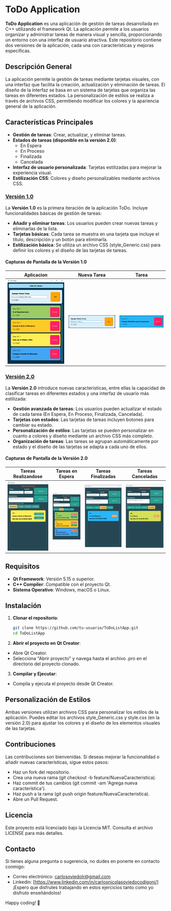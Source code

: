 # ToDo Application

**ToDo Application** es una aplicación de gestión de tareas desarrollada en C++ utilizando el framework Qt. La aplicación permite a los usuarios organizar y administrar tareas de manera visual y sencilla, proporcionando un entorno con una interfaz de usuario atractiva. Este repositorio contiene dos versiones de la aplicación, cada una con características y mejoras específicas.

## Descripción General
La aplicación permite la gestión de tareas mediante tarjetas visuales, con una interfaz que facilita la creación, actualización y eliminación de tareas. El diseño de la interfaz se basa en un sistema de tarjetas que organiza las tareas en diferentes estados. La personalización de estilos se realiza a través de archivos CSS, permitiendo modificar los colores y la apariencia general de la aplicación.

## Características Principales

- **Gestión de tareas**: Crear, actualizar, y eliminar tareas.
- **Estados de tareas (disponible en la versión 2.0)**:
  - En Espera
  - En Proceso
  - Finalizada
  - Cancelada
- **Interfaz de usuario personalizada**: Tarjetas estilizadas para mejorar la experiencia visual.
- **Estilización CSS**: Colores y diseño personalizables mediante archivos CSS.

### [Versión 1.0](./V1.0/README.md)
La **Versión 1.0** es la primera iteración de la aplicación ToDo. Incluye funcionalidades básicas de gestión de tareas:
- **Añadir y eliminar tareas**: Los usuarios pueden crear nuevas tareas y eliminarlas de la lista.
- **Tarjetas básicas**: Cada tarea se muestra en una tarjeta que incluye el título, descripción y un botón para eliminarla.
- **Estilización básica**: Se utiliza un archivo CSS (style_Generic.css) para definir los colores y el diseño de las tarjetas de tareas.
#### Capturas de Pantalla de la Versión 1.0
| **Aplicacion** | **Nueva Tarea** | **Tarea** |
|---|---|---|
| ![Aplicacion](https://github.com/CarlosOC/ToDoApp/blob/main/imagenes/V1.0/Aplicacion.png) | ![Nueva_Tarea](https://github.com/CarlosOC/ToDoApp/blob/main/imagenes/V1.0/NuevaTarea.png) | ![Tarea](https://github.com/CarlosOC/ToDoApp/blob/main/imagenes/V1.0/Tarea.png) |

### [Versión 2.0](./V2.0/README.md)

La **Versión 2.0** introduce nuevas características, entre ellas la capacidad de clasificar tareas en diferentes estados y una interfaz de usuario más estilizada:
- **Gestión avanzada de tareas**: Los usuarios pueden actualizar el estado de cada tarea (En Espera, En Proceso, Finalizada, Cancelada).
- **Tarjetas con estados**: Las tarjetas de tareas incluyen botones para cambiar su estado.
- **Personalización de estilos**: Las tarjetas se pueden personalizar en cuanto a colores y diseño mediante un archivo CSS más completo.
- **Organización de tareas**: Las tareas se agrupan automáticamente por estado y el diseño de las tarjetas se adapta a cada uno de ellos.

#### Capturas de Pantalla de la Versión 2.0
| **Tareas Realizandose** | **Tareas en Espera** | **Tareas Finalizadas** | **Tareas Canceladas** |
|---|---|---|---|
| ![Tareas_Realizandose](https://github.com/CarlosOC/ToDoApp/blob/main/imagenes/V2.0/Aplicacion_Realizandose.png) | ![Tareas_EnEspera](https://github.com/CarlosOC/ToDoApp/blob/main/imagenes/V2.0/Aplicacion_EnEspera.png) | ![Tareas_Finalizadas](https://github.com/CarlosOC/ToDoApp/blob/main/imagenes/V2.0/Aplicacion_Finalizada.png) | ![Tareas_Canceladas](https://github.com/CarlosOC/ToDoApp/blob/main/imagenes/V2.0/Aplicacion_Cancelada.png) |
## Requisitos

- **Qt Framework**: Versión 5.15 o superior.
- **C++ Compiler**: Compatible con el proyecto Qt.
- **Sistema Operativo**: Windows, macOS o Linux.

## Instalación

1. **Clonar el repositorio**:
   ```bash
   git clone https://github.com/tu-usuario/ToDoListApp.git
   cd ToDoListApp
2. **Abrir el proyecto en Qt Creator**:
- Abre Qt Creator.
- Selecciona "Abrir proyecto" y navega hasta el archivo .pro en el directorio del proyecto clonado.
3. **Compilar y Ejecutar**:
- Compila y ejecuta el proyecto desde Qt Creator.

## Personalización de Estilos
Ambas versiones utilizan archivos CSS para personalizar los estilos de la aplicación. Puedes editar los archivos style_Generic.css y style.css (en la versión 2.0) para ajustar los colores y el diseño de los elementos visuales de las tarjetas.

## Contribuciones
Las contribuciones son bienvenidas. Si deseas mejorar la funcionalidad o añadir nuevas características, sigue estos pasos:
- Haz un fork del repositorio.
- Crea una nueva rama (git checkout -b feature/NuevaCaracteristica).
- Haz commit de tus cambios (git commit -am 'Agrega nueva característica').
- Haz push a la rama (git push origin feature/NuevaCaracteristica).
- Abre un Pull Request.

## Licencia
Este proyecto está licenciado bajo la Licencia MIT. Consulta el archivo LICENSE para más detalles.

## Contacto
Si tienes alguna pregunta o sugerencia, no dudes en ponerte en contacto conmigo:
- Correo electrónico: carlosoviedolr@gmail.com
- Linkedin: [https://www.linkedin.com/in/carlosnicolasoviedocodigoni/]
¡Espero que disfrutes trabajando en estos ejercicios tanto como yo disfruto enseñándolos!

Happy coding! 🚀
